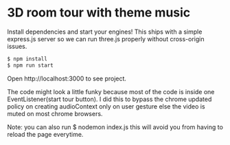 # 3D room tour with theme music

Install dependencies and start your engines! This ships with a simple express.js server so we can run three.js properly without cross-origin issues.

```bash
$ npm install
$ npm run start
```

Open http://localhost:3000 to see project.

The code might look a little funky because most of the code is inside one EventListener(start tour button). I did this to bypass the chrome updated policy on creating audioContext only on user gesture else the video is muted on most chrome browsers.

Note: you can also run $ nodemon index.js
this will avoid you from having to reload the page everytime.
